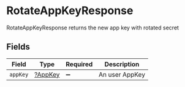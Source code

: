 # RotateAppKeyResponse

RotateAppKeyResponse returns the new app key with rotated secret


## Fields

| Field                                    | Type                                     | Required                                 | Description                              |
| ---------------------------------------- | ---------------------------------------- | ---------------------------------------- | ---------------------------------------- |
| `appKey`                                 | [?AppKey](../../models/shared/AppKey.md) | :heavy_minus_sign:                       | An user AppKey                           |